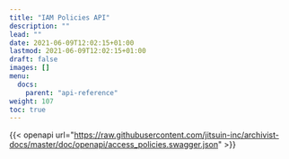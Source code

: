 ```yaml
---
title: "IAM Policies API"
description: ""
lead: ""
date: 2021-06-09T12:02:15+01:00
lastmod: 2021-06-09T12:02:15+01:00
draft: false
images: []
menu: 
  docs:
    parent: "api-reference"
weight: 107
toc: true
---
```


{{< openapi url="https://raw.githubusercontent.com/jitsuin-inc/archivist-docs/master/doc/openapi/access_policies.swagger.json" >}}
